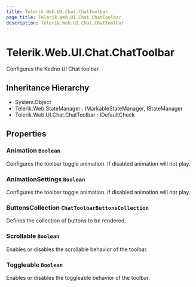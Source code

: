 ```yaml
---
title: Telerik.Web.UI.Chat.ChatToolbar
page_title: Telerik.Web.UI.Chat.ChatToolbar
description: Telerik.Web.UI.Chat.ChatToolbar
---
```


# Telerik.Web.UI.Chat.ChatToolbar

Configures the Kedno UI Chat toolbar.

## Inheritance Hierarchy

* System.Object
* Telerik.Web.StateManager : IMarkableStateManager, IStateManager
* Telerik.Web.UI.Chat.ChatToolbar : IDefaultCheck

## Properties

###  Animation `Boolean`

Configures the toolbar toggle animation. If disabled animation will not play.

###  AnimationSettings `Boolean`

Configures the toolbar toggle animation. If disabled animation will not play.

###  ButtonsCollection `ChatToolbarButtonsCollection`

Defines the collection of buttons to be rendered.

###  Scrollable `Boolean`

Enables or disables the scrollable behavior of the toolbar.

###  Toggleable `Boolean`

Enables or disables the toggleable behavior of the toolbar.

